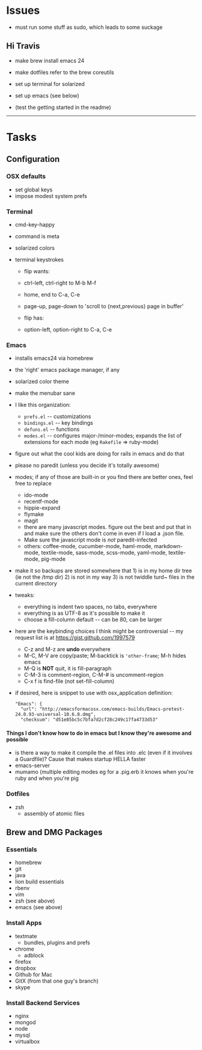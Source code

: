 # Issues


* must run some stuff as sudo, which leads to some suckage

## Hi Travis


* make brew install emacs 24
* make dotfiles refer to the brew coreutils

* set up terminal for solarized
* set up emacs (see below)

* (test the getting started in the readme)

__________________________________________________________________________

# Tasks

## Configuration

### OSX defaults

* set global keys 
* impose modest system prefs


### Terminal

* cmd-key-happy
* command is meta
* solarized colors


* terminal keystrokes
  - flip wants:
  - ctrl-left, ctrl-right     to M-b M-f 
  - home, end                 to C-a, C-e
  - page-up, page-down        to 'scroll to {next,previous} page in buffer'

  - flip has:
  - option-left, option-right to C-a, C-e

### Emacs

* installs emacs24 via homebrew
* the 'right' emacs package manager, if any
* solarized color theme
* make the menubar sane

* I like this organization:

  - `prefs.el`    -- customizations    
  - `bindings.el` -- key bindings
  - `defuns.el`   -- functions
  - `modes.el`    -- configures major-/minor-modes; expands the list of extensions for each mode (eg `Rakefile` => ruby-mode)

* figure out what the cool kids are doing for rails in emacs and do that
* please no paredit (unless you decide it's totally awesome)

* modes; if any of those are built-in or you find there are better ones, feel free to replace
  - ido-mode 
  - recentf-mode
  - hippie-expand
  - flymake
  - magit
  - there are many javascript modes. figure out the best and put that in and make sure the others don't come in even if I load a .json file. 
  - Make sure the javascript mode is *not* paredit-infected
  - others: coffee-mode, cucumber-mode, haml-mode, markdown-mode, textile-mode, sass-mode, scss-mode, yaml-mode, textile-mode, pig-mode

* make it so backups are stored somewhere that 1) is in my home dir tree (ie not the /tmp dir) 2) is not in my way 3) is not twiddle turd~ files in the current directory

* tweaks:
  - everything is indent two spaces, no tabs, everywhere
  - everything is as UTF-8 as it's possible to make it
  - choose a fill-column default -- can be 80, can be larger

* here are the keybinding choices I think might be controversial -- my request list is at https://gist.github.com/1997579
  - C-z and M-z are **undo** everywhere
  - M-C, M-V are copy/paste; M-backtick is `'other-frame`; M-h hides emacs
  - M-Q is **NOT** quit, it is fill-paragraph
  - C-M-3 is comment-region, C-M-# is uncomment-region
  - C-x f is find-file (not set-fill-column)


* if desired, here is snippet to use with osx_application definition:

      "Emacs": {
        "url": "http://emacsformacosx.com/emacs-builds/Emacs-pretest-24.0.93-universal-10.6.8.dmg",
        "checksum": "d51e85bc5c7bfa7d2cf28c249c17fa4733d53"


#### Things I don't know how to do in emacs but I know they're awesome and possible

* is there a way to make it compile the .el files into .elc (even if it involves a Guardfile)? Cause that makes startup HELLA faster
* emacs-server
* mumamo (multiple editing modes eg for a .pig.erb it knows when you're ruby and when you're pig


### Dotfiles

* zsh
  - assembly of atomic files


## Brew and DMG Packages  
  
### Essentials  

* homebrew
* git 
* java
* lion build essentials
* rbenv
* vim
* zsh (see above)
* emacs (see above)

### Install Apps

* textmate
  - bundles, plugins and prefs
* chrome
  - adblock
* firefox
* dropbox
* Github for Mac
* GitX (from that one guy's branch)
* skype

### Install Backend Services

* nginx
* mongod
* node
* mysql
* virtualbox
